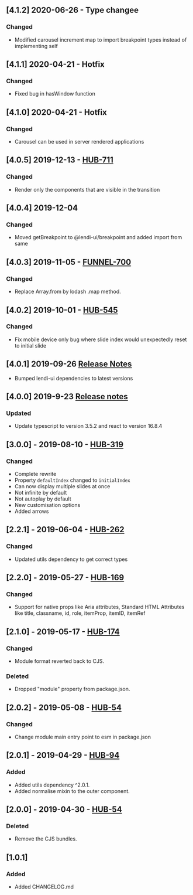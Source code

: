 ## [4.1.2] 2020-06-26 - Type changee
### Changed
- Modified carousel increment map to import breakpoint types instead of implementing self

## [4.1.1] 2020-04-21 - Hotfix
### Changed
- Fixed bug in hasWindow function

## [4.1.0] 2020-04-21 - Hotfix
### Changed
- Carousel can be used in server rendered applications

## [4.0.5] 2019-12-13 - [HUB-711](https://creditandfinance.atlassian.net/browse/HUB-711)
### Changed
- Render only the components that are visible in the transition

## [4.0.4] 2019-12-04
### Changed
- Moved getBreakpoint to @lendi-ui/breakpoint and added import from same

## [4.0.3] 2019-11-05 - [FUNNEL-700](https://creditandfinance.atlassian.net/browse/FUNNEL-700)
### Changed
- Replace Array.from by lodash .map method.

## [4.0.2] 2019-10-01 - [HUB-545](https://creditandfinance.atlassian.net/browse/HUB-545)
### Changed
- Fix mobile device only bug where slide index would unexpectedly reset to initial slide

## [4.0.1] 2019-09-26 [Release Notes](https://creditandfinance.atlassian.net/wiki/spaces/HUB/pages/803930391/Upcoming+Major+Changes)
- Bumped lendi-ui dependencies to latest versions

## [4.0.0] 2019-9-23 [Release notes](https://creditandfinance.atlassian.net/wiki/spaces/HUB/pages/803930391/Upcoming+Major+Changes)
### Updated
- Update typescript to version 3.5.2 and react to version 16.8.4

## [3.0.0] - 2019-08-10 - [HUB-319](https://creditandfinance.atlassian.net/browse/HUB-319)
### Changed
- Complete rewrite
- Property `defaultIndex` changed to `initialIndex`
- Can now display multiple slides at once
- Not infinite by default
- Not autoplay by default
- New customisation options
- Added arrows

## [2.2.1] - 2019-06-04 - [HUB-262](https://creditandfinance.atlassian.net/browse/HUB-262)
### Changed
- Updated utils dependency to get correct types

## [2.2.0] - 2019-05-27 - [HUB-169](https://creditandfinance.atlassian.net/browse/HUB-169)
### Changed
- Support for native props like Aria attributes, Standard HTML Attributes like title, classname, id, role, itemProp, itemID, itemRef

## [2.1.0] - 2019-05-17 - [HUB-174](https://creditandfinance.atlassian.net/browse/HUB-174)
### Changed
- Module format reverted back to CJS.
### Deleted
- Dropped "module" property from package.json.

## [2.0.2] - 2019-05-08 - [HUB-54](https://creditandfinance.atlassian.net/browse/HUB-54)
### Changed
- Change module main entry point to esm in package.json

## [2.0.1] - 2019-04-29 - [HUB-94](https://creditandfinance.atlassian.net/browse/HUB-94)
### Added
- Added utils dependency ^2.0.1.
- Added normalise mixin to the outer component.

## [2.0.0] - 2019-04-30 - [HUB-54](https://creditandfinance.atlassian.net/browse/HUB-54)
### Deleted
- Remove the CJS bundles.

## [1.0.1]
### Added
- Added CHANGELOG.md


